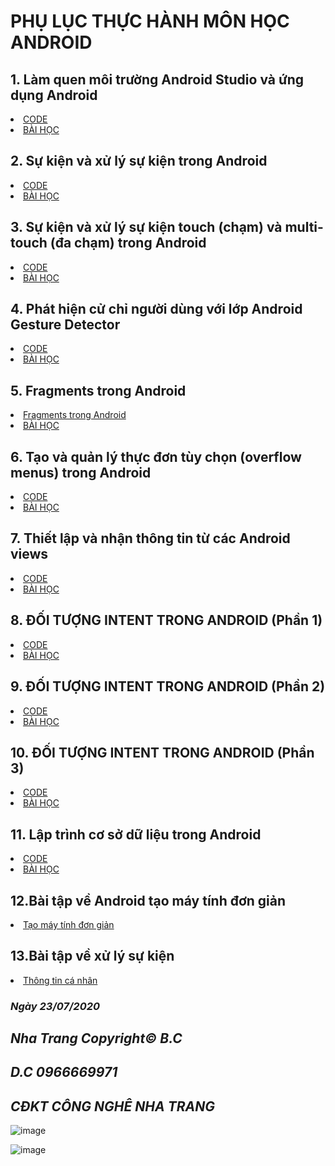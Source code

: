 # PHỤ LỤC THỰC HÀNH MÔN HỌC ANDROID

  
 ## 1. Làm quen  môi trường Android Studio và ứng dụng Android
 
   <li><a href="https://github.com/taochangbang123/hellowword"> CODE  </a></li>

   <li><a href="https://ngocminhtran.com/2018/06/28/lap-trinh-android-dung-android-studio-3-x/">  BÀI HỌC  </a></li>

## 2. Sự kiện và xử lý sự kiện trong Android

   <li><a href="https://github.com/taochangbang123/btsukien"> CODE </a></li>
   
   <li><a href="https://ngocminhtran.com/2018/09/24/su-kien-va-xu-ly-su-kien/"> BÀI HỌC </a></li>
  
  ## 3. Sự kiện và xử lý sự kiện touch (chạm) và multi-touch (đa chạm) trong Android
 
   <li><a href="https://github.com/taochangbang123/MotionEventActvity"> CODE </a></li>
  
   <li><a href="https://ngocminhtran.com/2018/10/06/su-kien-va-xu-ly-su-kien-touch-cham-va-multi-touch-da-cham-trong-android/"> BÀI HỌC </a></li>
   
  ## 4. Phát hiện cử chỉ người dùng với lớp Android Gesture Detector
  
   <li><a href="https://github.com/taochangbang123/CommonGesturesActivity">  CODE </a></li>
  
   <li><a href="https://ngocminhtran.com/2018/10/08/phat-hien-cu-chi-nguoi-dung-voi-lop-android-gesture-detector/"> BÀI HỌC </a></li>
  
  ## 5. Fragments trong Android
  
   <li><a href="https://github.com/taochangbang123/FragmentExample">  Fragments trong Android </a></li>
   
   <li><a href="https://ngocminhtran.com/2018/10/17/fragments-trong-android/"> BÀI HỌC </a></li> 
   
   ## 6. Tạo và quản lý thực đơn tùy chọn (overflow menus) trong Android
   
   <li><a href="https://github.com/taochangbang123/MenuExampleActivity">  CODE  </a></li>
   
   <li><a href="https://ngocminhtran.com/2018/10/27/tao-va-quan-ly-thuc-don-tuy-chon-overflow-menus-trong-android/"> BÀI HỌC </a></li>
   
   ## 7. Thiết lập và nhận thông tin từ các Android views
   <li><a href=" <li><a href="https://github.com/taochangbang123/baitapthietlaptt">  CODE </a></li>
  
   <li><a href=" https://ngocminhtran.com/2018/09/24/thiet-lap-va-nhan-thong-tin-tu-cac-views/"> BÀI HỌC </a></li> 
   
  ## 8. ĐỐI TƯỢNG INTENT TRONG ANDROID (Phần 1)
   <li><a href="https://github.com/taochangbang123/ActivityA">  CODE  </a></li>
   
   <li><a href="https://ngocminhtran.com/2018/11/05/doi-tuong-intent-trong-android-phan-1/"> BÀI HỌC </a></li>
   
  ## 9. ĐỐI TƯỢNG INTENT TRONG ANDROID (Phần 2) 
   <li><a href="https://github.com/taochangbang123/ImplicitIntentActivity">  CODE  </a></li>
   
  <li><a href="https://ngocminhtran.com/2018/11/05/doi-tuong-intent-trong-android-phan-2/"> BÀI HỌC </a></li>
   
   ## 10. ĐỐI TƯỢNG INTENT TRONG ANDROID (Phần 3)
   
   <li><a href="https://github.com/taochangbang123/SendBroadcastActivity">  CODE </a></li>
   
   <li><a href="https://ngocminhtran.com/2018/11/05/doi-tuong-intent-trong-android-phan-3/"> BÀI HỌC </a></li>
   
   ## 11. Lập trình cơ sở dữ liệu trong Android
   
   <li><a href="https://github.com/taochangbang123/SQLiteDemoApplicationActivity1">  CODE </a></li>
   
   <li><a href="https://ngocminhtran.com/2018/11/14/lap-trinh-co-so-du-lieu-trong-android-phan-1/"> BÀI HỌC </a></li>
   
   ## 12.Bài tập về Android tạo máy tính đơn giản
   
   <li><a href="https://github.com/taochangbang123/bangtinh">  Tạo máy tính đơn giản  </a></li>
   
   ## 13.Bài tập về xử lý sự kiện
   
   <li><a href="https://github.com/taochangbang123/thongtindangky"> Thông tin cá nhân</a></li>


 ### *Ngày 23/07/2020*


 ## *Nha Trang Copyright© B.C*
  
 ## *D.C 0966669971*
 ## *CĐKT CÔNG NGHÊ NHA TRANG*
  
  
  ![image](https://github.com/taochangbang123/Lam-quen-moi-truong-Android/blob/master/jj.jpg?raw=true)
  
  
  ![image](https://github.com/taochangbang123/Lam-quen-moi-truong-Android/blob/master/t%E1%BA%A3i%20xu%E1%BB%91ng.png?raw=true)
  
  
  
  
 
